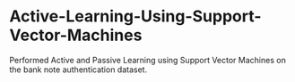 # Active-Learning-Using-Support-Vector-Machines
Performed Active and Passive Learning using Support Vector Machines on the bank note authentication dataset. 
